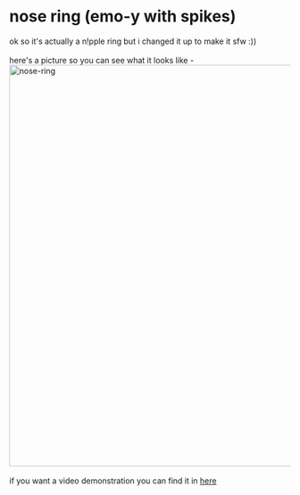 # nose ring (emo-y with spikes)
ok so it's actually a n!pple ring but i changed it up to make it sfw :))
<br><br>
here's a picture so you can see what it looks like - <br>
<img width="719" alt="nose-ring" src="https://github.com/user-attachments/assets/efe9ac01-0d99-4def-97d6-5bccb5d66b70">
<br><br>
if you want a video demonstration you can find it in [here](images/nose-ring.webm)
